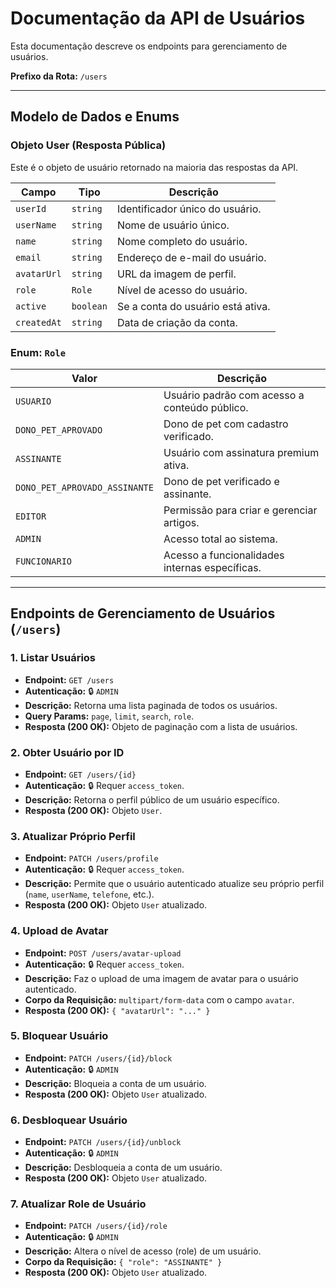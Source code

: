 # Documentação da API de Usuários

Esta documentação descreve os endpoints para gerenciamento de usuários.

**Prefixo da Rota:** `/users`

---

## Modelo de Dados e Enums

### Objeto User (Resposta Pública)

Este é o objeto de usuário retornado na maioria das respostas da API.

| Campo | Tipo | Descrição |
| --- | --- | --- |
| `userId` | `string` | Identificador único do usuário. |
| `userName` | `string` | Nome de usuário único. |
| `name` | `string` | Nome completo do usuário. |
| `email` | `string` | Endereço de e-mail do usuário. |
| `avatarUrl` | `string` | URL da imagem de perfil. |
| `role` | `Role` | Nível de acesso do usuário. |
| `active` | `boolean`| Se a conta do usuário está ativa. |
| `createdAt` | `string` | Data de criação da conta. |

### Enum: `Role`

| Valor | Descrição |
| --- | --- |
| `USUARIO` | Usuário padrão com acesso a conteúdo público. |
| `DONO_PET_APROVADO` | Dono de pet com cadastro verificado. |
| `ASSINANTE` | Usuário com assinatura premium ativa. |
| `DONO_PET_APROVADO_ASSINANTE` | Dono de pet verificado e assinante. |
| `EDITOR` | Permissão para criar e gerenciar artigos. |
| `ADMIN` | Acesso total ao sistema. |
| `FUNCIONARIO` | Acesso a funcionalidades internas específicas. |

---

## Endpoints de Gerenciamento de Usuários (`/users`)

### 1. Listar Usuários

- **Endpoint:** `GET /users`
- **Autenticação:** 🔒 `ADMIN`
- **Descrição:** Retorna uma lista paginada de todos os usuários.
- **Query Params:** `page`, `limit`, `search`, `role`.
- **Resposta (200 OK):** Objeto de paginação com a lista de usuários.

### 2. Obter Usuário por ID

- **Endpoint:** `GET /users/{id}`
- **Autenticação:** 🔒 Requer `access_token`.
- **Descrição:** Retorna o perfil público de um usuário específico.
- **Resposta (200 OK):** Objeto `User`.

### 3. Atualizar Próprio Perfil

- **Endpoint:** `PATCH /users/profile`
- **Autenticação:** 🔒 Requer `access_token`.
- **Descrição:** Permite que o usuário autenticado atualize seu próprio perfil (`name`, `userName`, `telefone`, etc.).
- **Resposta (200 OK):** Objeto `User` atualizado.

### 4. Upload de Avatar

- **Endpoint:** `POST /users/avatar-upload`
- **Autenticação:** 🔒 Requer `access_token`.
- **Descrição:** Faz o upload de uma imagem de avatar para o usuário autenticado.
- **Corpo da Requisição:** `multipart/form-data` com o campo `avatar`.
- **Resposta (200 OK):** `{ "avatarUrl": "..." }`

### 5. Bloquear Usuário

- **Endpoint:** `PATCH /users/{id}/block`
- **Autenticação:** 🔒 `ADMIN`
- **Descrição:** Bloqueia a conta de um usuário.
- **Resposta (200 OK):** Objeto `User` atualizado.

### 6. Desbloquear Usuário

- **Endpoint:** `PATCH /users/{id}/unblock`
- **Autenticação:** 🔒 `ADMIN`
- **Descrição:** Desbloqueia a conta de um usuário.
- **Resposta (200 OK):** Objeto `User` atualizado.

### 7. Atualizar Role de Usuário

- **Endpoint:** `PATCH /users/{id}/role`
- **Autenticação:** 🔒 `ADMIN`
- **Descrição:** Altera o nível de acesso (role) de um usuário.
- **Corpo da Requisição:** `{ "role": "ASSINANTE" }`
- **Resposta (200 OK):** Objeto `User` atualizado.
